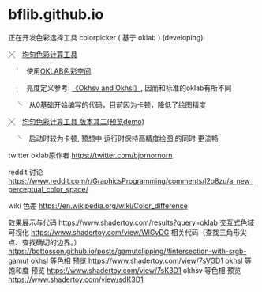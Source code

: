 # bflib.github.io
正在开发色彩选择工具 colorpicker ( 基于 oklab ) (developing)

╳　[均匀色彩计算工具](.\html\colorpicker_v1.html)

　│　使用[OKLAB色彩空间](https://bottosson.github.io/)

　│　亮度定义参考: [《Okhsv and Okhsl》](https://bottosson.github.io/posts/colorpicker/), 因而和标准的oklab有所不同

　╰　从0基础开始编写的代码，目前因为卡顿，降低了绘图精度

╳　[均匀色彩计算工具 版本其二(预览demo)](.\html\z_demo_gamut_v2.html)

　╰　启动时较为卡顿, 预想中 运行时保持高精度绘图 的同时 更流畅
 
 twitter oklab原作者
 https://twitter.com/bjornornorn
 
 reddit 讨论
 https://www.reddit.com/r/GraphicsProgramming/comments/l2o8zu/a_new_perceptual_color_space/
 
 wiki 色差
 https://en.wikipedia.org/wiki/Color_difference
 
 效果展示与代码
 https://www.shadertoy.com/results?query=oklab
 交互式色域可视化
 https://www.shadertoy.com/view/WlGyDG
 相关代码（查找三角形尖点、查找确切的边界。）
 https://bottosson.github.io/posts/gamutclipping/#intersection-with-srgb-gamut
 okhsl 等色相 预览
 https://www.shadertoy.com/view/7sVGD1
 okhsl 等饱和度 预览
 https://www.shadertoy.com/view/7sK3D1
 okhsv 等色相 预览
 https://www.shadertoy.com/view/sdK3D1
